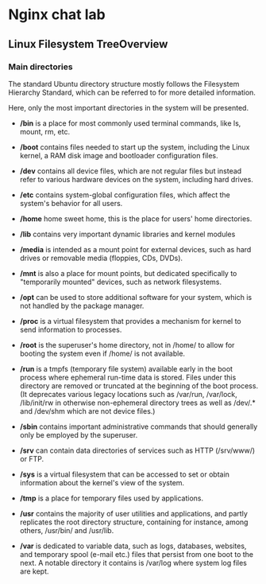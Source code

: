 # Nginx chat lab

## Linux Filesystem TreeOverview

### Main directories
The standard Ubuntu directory structure mostly follows the Filesystem Hierarchy Standard, which can be referred to for more detailed information.

Here, only the most important directories in the system will be presented.

- **/bin** is a place for most commonly used terminal commands, like ls, mount, rm, etc.

- **/boot** contains files needed to start up the system, including the Linux kernel, a RAM disk image and bootloader configuration files.

- **/dev** contains all device files, which are not regular files but instead refer to various hardware devices on the system, including hard drives.

- **/etc** contains system-global configuration files, which affect the system's behavior for all users.

- **/home** home sweet home, this is the place for users' home directories.

- **/lib** contains very important dynamic libraries and kernel modules

- **/media** is intended as a mount point for external devices, such as hard drives or removable media (floppies, CDs, DVDs).

- **/mnt** is also a place for mount points, but dedicated specifically to "temporarily mounted" devices, such as network filesystems.

- **/opt** can be used to store additional software for your system, which is not handled by the package manager.

- **/proc** is a virtual filesystem that provides a mechanism for kernel to send information to processes.

- **/root** is the superuser's home directory, not in /home/ to allow for booting the system even if /home/ is not available.

- **/run** is a tmpfs (temporary file system) available early in the boot process where ephemeral run-time data is stored. Files under this directory are removed or truncated at the beginning of the boot process. 
(It deprecates various legacy locations such as /var/run, /var/lock, /lib/init/rw in otherwise non-ephemeral directory trees as well as /dev/.* and /dev/shm  which are not device files.)

- **/sbin** contains important administrative commands that should generally only be employed by the superuser.

- **/srv** can contain data directories of services such as HTTP (/srv/www/) or FTP.

- **/sys** is a virtual filesystem that can be accessed to set or obtain information about the kernel's view of the system.

- **/tmp** is a place for temporary files used by applications.

- **/usr** contains the majority of user utilities and applications, and partly replicates the root directory structure, containing for instance, among others, /usr/bin/ and /usr/lib.

- **/var** is dedicated to variable data, such as logs, databases, websites, and temporary spool (e-mail etc.) files that persist from one boot to the next. A notable directory it contains is /var/log where system log files are kept.

